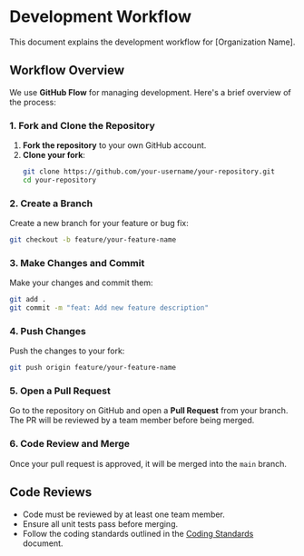 
# Development Workflow

This document explains the development workflow for [Organization Name].

## Workflow Overview

We use **GitHub Flow** for managing development. Here's a brief overview of the process:

### 1. Fork and Clone the Repository
1. **Fork the repository** to your own GitHub account.
2. **Clone your fork**:
   ```bash
   git clone https://github.com/your-username/your-repository.git
   cd your-repository
   ```

### 2. Create a Branch
Create a new branch for your feature or bug fix:
```bash
git checkout -b feature/your-feature-name
```

### 3. Make Changes and Commit
Make your changes and commit them:
```bash
git add .
git commit -m "feat: Add new feature description"
```

### 4. Push Changes
Push the changes to your fork:
```bash
git push origin feature/your-feature-name
```

### 5. Open a Pull Request
Go to the repository on GitHub and open a **Pull Request** from your branch. The PR will be reviewed by a team member before being merged.

### 6. Code Review and Merge
Once your pull request is approved, it will be merged into the `main` branch.

## Code Reviews

- Code must be reviewed by at least one team member.
- Ensure all unit tests pass before merging.
- Follow the coding standards outlined in the [Coding Standards](./coding_standards.md) document.
